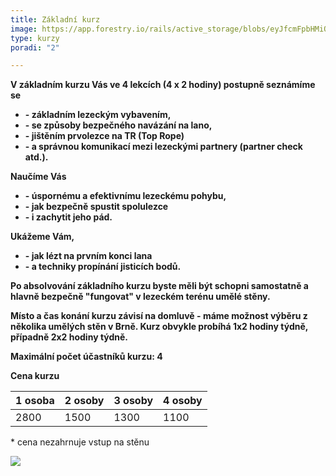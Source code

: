 ```yaml
---
title: Základní kurz
image: https://app.forestry.io/rails/active_storage/blobs/eyJfcmFpbHMiOnsibWVzc2FnZSI6IkJBaHBCSmJUNkFFPSIsImV4cCI6bnVsbCwicHVyIjoiYmxvYl9pZCJ9fQ==--58c1383d4a73e39bd9947e94177a9df0dbcf0696/IMG_6870.JPG
type: kurzy
poradi: "2"

---
```

**V základním kurzu Vás ve 4 lekcích (4 x 2 hodiny) postupně seznámíme se**

* **- základním lezeckým vybavením,**
* **- se způsoby bezpečného navázání na lano,**
* **- jištěním prvolezce na TR (Top Rope)**
* **- a správnou komunikací mezi lezeckými partnery (partner check atd.).**

**Naučíme Vás**

* **- úspornému a efektivnímu lezeckému pohybu,**
* **- jak bezpečně spustit spolulezce**
* **- i zachytit jeho pád.**

**Ukážeme Vám,**

* **- jak lézt na prvním konci lana**
* **- a techniky propínání jisticích bodů.**

**Po absolvování základního kurzu byste měli být schopni samostatně a hlavně bezpečně "fungovat" v lezeckém terénu umělé stěny.**

**Místo a čas konání kurzu závisí na domluvě - máme možnost výběru z několika umělých stěn v Brně. Kurz obvykle probíhá 1x2 hodiny týdně, případně 2x2 hodiny týdně.**

**Maximální počet účastníků kurzu: 4**

**Cena kurzu**

| 1 osoba | 2 osoby | 3 osoby | 4 osoby |
| --- | --- | --- | --- |
| 2800 | 1500 | 1300 | 1100 |

\* cena nezahrnuje vstup na stěnu

![](/images/victor-xok-oyPLmauJzzo-unsplash.jpg)